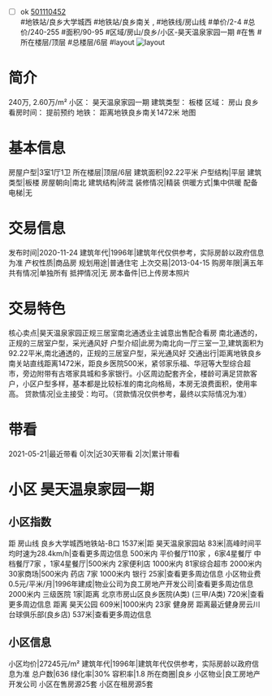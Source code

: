 - [ ] ok [501110452](https://bj.5i5j.com/ershoufang/501110452.html)  
 #地铁站/良乡大学城西 #地铁站/良乡南关 ,  #地铁线/房山线
#单价/2-4 #总价/240-255 #面积/90-95   #区域/房山/良乡/小区-昊天温泉家园一期 #在售 #所在楼层/顶层 #总楼层/6层 #layout 
![layout](http://image2a.5i5j.com/bdir/layout/512382.jpg_P5.jpg) 
# 简介 
 240万,  2.60万/m² 
小区： 昊天温泉家园一期
建筑类型： 板楼
区域： 房山 良乡
看房时间： 提前预约
地铁： 距离地铁良乡南关1472米 地图
# 基本信息 
 房屋户型|3室1厅1卫
所在楼层|顶层/6层
建筑面积|92.22平米
户型结构|平层
建筑类型|板楼
房屋朝向|南北
建筑结构|砖混
装修情况|精装
供暖方式|集中供暖
配备电梯|无
# 交易信息 
 发布时间|2020-11-24
建筑年代|1996年|建筑年代仅供参考，实际房龄以政府信息为准
产权性质|商品房
规划用途|普通住宅
上次交易|2013-04-15
购房年限|满五年
共有情况|单独所有
抵押情况|无
房本备件|已上传房本照片
# 交易特色 
 核心卖点|昊天温泉家园正规三居室南北通透业主诚意出售配合看房
南北通透的，正规的三居室户型，采光通风好
户型介绍|此房为南北向一厅三室一卫,建筑面积为92.22平米,南北通透的，正规的三居室户型，采光通风好
交通出行|距离地铁良乡南关站直线距离1472米，距良乡医院500米，紧邻家乐福、华冠等大型综合超市，旁边附带有古塔家具城和多家银行。小区周边配套齐全，楼龄可满足贷款客户，小区户型多样，基本都是比较标准的南北向格局，本房无浪费面积，使用率高。
贷款情况|业主接受：均可。（贷款情况仅供参考，最终以实际情况为准）
# 带看 
 2021-05-21|最近带看	 0|次|近30天带看	 2|次|累计带看
# 小区 昊天温泉家园一期
## 小区指数 
 距 房山线 良乡大学城西地铁站-B口 1537米|距 昊天温泉家园站 83米|高峰时间平均时速为28.4km/h|查看更多周边信息
500米内 平价餐厅110家 ，6家4星餐厅
中档餐厅7家 ，1家4星餐厅|500米内 2家便利店
1000米内 81家综合超市
2000米内 30家商场|500米内 药店 7家
1000米内 银行 25家|查看更多周边信息
小区物业费0.5元/平米/月|1996年建成|物业公司为良工房地产开发公司|查看更多周边信息
2000米内 三级医院 1家|距离 北京市房山区良乡医院(A类) (三甲/A类) 720米|查看更多周边信息
距离 昊天公园 609米|1000米内 23家 健身房
距离最近健身房云川台球俱乐部(良乡店) 537米|查看更多周边信息
## 小区信息 
 小区均价|27245元/m²
建筑年代|1996年|建筑年代仅供参考，实际房龄以政府信息为准
总户数|636
绿化率|30%
容积率|1.8
所在商圈|良乡
小区物业|良工房地产开发公司
小区在售房源25套
小区在租房源5套
